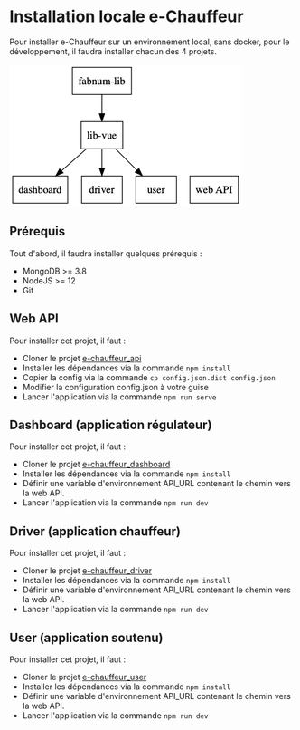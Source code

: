 # Installation locale e-Chauffeur

Pour installer e-Chauffeur sur un environnement local, sans docker, pour le développement, il faudra installer chacun des 4 projets.

![Projets](./setup/projects.png)

## Prérequis

Tout d'abord, il faudra installer quelques prérequis : 

* MongoDB >= 3.8
* NodeJS >= 12
* Git

## Web API

Pour installer cet projet, il faut :

* Cloner le projet [e-chauffeur_api](https://github.com/fabnumdef/e-chauffeur_api)
* Installer les dépendances via la commande `npm install`
* Copier la config via la commande `cp config.json.dist config.json`
* Modifier la configuration config.json à votre guise
* Lancer l'application via la commande `npm run serve`

## Dashboard (application régulateur)

Pour installer cet projet, il faut :

* Cloner le projet [e-chauffeur_dashboard](https://github.com/fabnumdef/e-chauffeur_dashboard)
* Installer les dépendances via la commande `npm install`
* Définir une variable d'environnement API_URL contenant le chemin vers la web API.
* Lancer l'application via la commande `npm run dev`

## Driver (application chauffeur)

Pour installer cet projet, il faut :

* Cloner le projet [e-chauffeur_driver](https://github.com/fabnumdef/e-chauffeur_driver)
* Installer les dépendances via la commande `npm install`
* Définir une variable d'environnement API_URL contenant le chemin vers la web API.
* Lancer l'application via la commande `npm run dev`

## User (application soutenu)

Pour installer cet projet, il faut :

* Cloner le projet [e-chauffeur_user](https://github.com/fabnumdef/e-chauffeur_user)
* Installer les dépendances via la commande `npm install`
* Définir une variable d'environnement API_URL contenant le chemin vers la web API.
* Lancer l'application via la commande `npm run dev`
